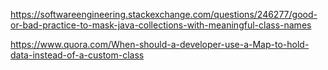 https://softwareengineering.stackexchange.com/questions/246277/good-or-bad-practice-to-mask-java-collections-with-meaningful-class-names

https://www.quora.com/When-should-a-developer-use-a-Map-to-hold-data-instead-of-a-custom-class

